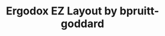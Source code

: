 ---
layout: layouts/keymapdb_entry.njk
OS: ['MacOS']
keymap_author: bpruitt-goddard
firmware: QMK
hasHomeRowMods: False
hasLetterOnThumb: False
hasVerticalCombos: False
keymap_image: https://i.imgur.com/kVPmpFG.png
imageDate: idk
keyCount: 76
keyboard: ErgoDox EZ
baseLayouts: ["QWERTY"]
languages: ['English']
layerCount: 4
title: "Ergodox EZ Layout by bpruitt-goddard"
split: False
stagger: columnar
summary: 
keymap_url: https://github.com/bpruitt-goddard/qmk_firmware/tree/master/keyboards/ergodox_ez/keymaps/bpruitt-goddard
writeup: https://github.com/bpruitt-goddard/qmk_firmware/tree/master/keyboards/ergodox_ez/keymaps/bpruitt-goddard/readme.md
---